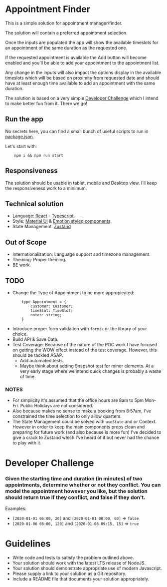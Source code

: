 # Appointment Finder

This is a simple solution for appointment manager/finder.

The solution will contain a preferred appointment selection. 

Once the inputs are populated the app will show the available timeslots for an appointment of the same duration as the requested one. 

If the requested appointment is available the Add button will become enabled and you'll be able to add your appointment to the appointment list. 

Any change in the inputs will also impact the options display in the available timeslots which will be based on proximity from requested date and should have at least enough time available to add an appointment with the same duration.

The solution is based on a very simple [Developer Challenge](#developer-challenge) which I intend to make better fun from it. There we go! 

## Run the app

No secrets here, you can find a small bunch of useful scripts to run in [package.json](../package.json).

Let's start with:
```
    npm i && npm run start
```

## Responsiveness

The solution should be usable in tablet, mobile and Desktop view. I'll keep the responsiveness work to a minimum.

## Technical solution

- Language: [React](https://react.dev/) - [Typescript](https://www.typescriptlang.org/).
- Style: [Material UI](https://mui.com/) & [Emotion styled components](https://emotion.sh/docs/styled).
- State Management: [Zustand](https://zustand-demo.pmnd.rs/)

## Out of Scope

- Internationalization: Language support and timezone management.
- Theming: Proper theming.
- BE work. 

## TODO

- Change the Type of Appointment to be more appropieated:
    ```
        type Appointment = {
            customer: Customer;
            timeSlot: TimeSlot;
            notes: string;
        }
    ```
- Introduce proper form validation with `formik` or the library of your choice.
- Build API & Save Data.
- Test Coverage: Because of the nature of the POC work I have focused on getting the WOW effect instead of the test coverage. However, this should be tackled ASAP.
    - Add automated tests.
    - Maybe think about adding Snapshot test for minor elements. At a very early stage where we intend quick changes is probably a waste of time.


### NOTES

- For simplicity it's assumed that the office hours are 8am to 5pm Mon-Fri. Public Holidays are not considered.
- Also because makes no sense to make a booking from 8:57am, I've constrained the time selection to only allow quarters.
- The State Management could be solved with `useState` and or Context. However in order to keep the main components props clean and preparing for future work (and also because is more fun) I've decided to give a crack to Zustand which I've heard of it but never had the chance to play with it. 

# Developer Challenge

### Given the starting time and duration (in minutes) of two appointments, determine whether or not they conflict. You can model the appointment however you like, but the solution should return true if they conflict, and false if they don't.

Examples:

- `[2020-01-01 06:00, 20]` and `[2020-01-01 08:00, 60]` => `false`
- `[2020-01-06 08:00, 120]` and `[2020-01-06 09:15, 15]` => `true`

# Guidelines

- Write code and tests to satisfy the problem outlined above.
- Your solution should work with the latest LTS release of NodeJS.
- Your solution should demonstrate appropriate use of modern Javascript.
- Please supply a link to your solution as a Git repository.
- Include a README file that documents your solution appropriately.